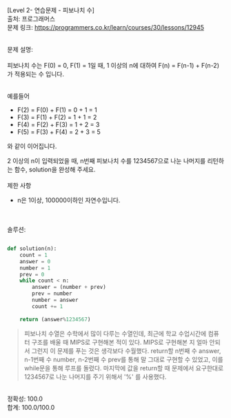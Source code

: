 [Level 2- 연습문제 - 피보나치 수] </br>
출처: 프로그래머스 </br>
문제 링크: <https://programmers.co.kr/learn/courses/30/lessons/12945> </br>

</br>
문제 설명:
</br>
</br>
피보나치 수는 F(0) = 0, F(1) = 1일 때, 1 이상의 n에 대하여 F(n) = F(n-1) + F(n-2) 가 적용되는 수 입니다.</br>
</br>

예를들어</br>

- F(2) = F(0) + F(1) = 0 + 1 = 1
- F(3) = F(1) + F(2) = 1 + 1 = 2
- F(4) = F(2) + F(3) = 1 + 2 = 3
- F(5) = F(3) + F(4) = 2 + 3 = 5

와 같이 이어집니다.</br>

2 이상의 n이 입력되었을 때, n번째 피보나치 수를 1234567으로 나눈 나머지를 리턴하는 함수, solution을 완성해 주세요. </br>
</br>
제한 사항 </br>
* n은 1이상, 100000이하인 자연수입니다.</br>

</br>
</br>
솔루션: </br>

```python

def solution(n):
    count = 1
    answer = 0
    number = 1
    prev = 0
    while count < n:
        answer = (number + prev)
        prev = number
        number = answer
        count += 1
    
    return (answer%1234567)
```

> 피보나치 수열은 수학에서 많이 다루는 수열인데, 최근에 학교 수업시간에 컴퓨터 구조를 배울 때 MIPS로 구현해본 적이 있다. MIPS로 구현해본 지 얼마 안되서 그런지
  이 문제를 푸는 것은 생각보다 수월했다. return할 n번째 수 answer, n-1번째 수 number, n-2번째 수 prev를 통해 말 그대로 구현할 수 있었고, 이를
  while문을 통해 루프를 돌렸다. 마지막에 값을 return할 때 문제에서 요구한대로 1234567로 나눈 나머지를 주기 위해서 '%' 를 사용했다. 
  
</br>
정확성: 100.0</br>
합계: 100.0/100.0

